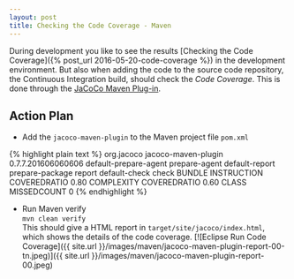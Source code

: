 ```yaml
---
layout: post
title: Checking the Code Coverage - Maven
---
```

During development you like to see the results [Checking the Code Coverage]({% post_url 2016-05-20-code-coverage %}) in the development environment. But also when adding the code to the source code repository, the Continuous Integration build, should check the _Code Coverage_. This is done through the [JaCoCo Maven Plug-in](http://www.eclemma.org/jacoco/trunk/doc/).


## Action Plan

- Add the `jacoco-maven-plugin` to the Maven project file `pom.xml`

{% highlight plain text %}
            <plugin>
                <groupId>org.jacoco</groupId>
                <artifactId>jacoco-maven-plugin</artifactId>
                <version>0.7.7.201606060606</version>
                <executions>
                    <execution>
                        <id>default-prepare-agent</id>
                        <goals>
                            <goal>prepare-agent</goal>
                        </goals>
                    </execution>
                    <execution>
                        <id>default-report</id>
                        <phase>prepare-package</phase>
                        <goals>
                            <goal>report</goal>
                        </goals>
                    </execution>
                    <execution>
                        <id>default-check</id>
                        <goals>
                            <goal>check</goal>
                        </goals>
                        <configuration>
                        <rules>
                            <rule>
                                <element>BUNDLE</element>
                                <limits>
                                    <limit>
                                        <counter>INSTRUCTION</counter>
                                        <value>COVEREDRATIO</value>
                                        <minimum>0.80</minimum>
                                    </limit>
                                    <limit>
                                        <counter>COMPLEXITY</counter>
                                        <value>COVEREDRATIO</value>
                                        <minimum>0.60</minimum>
                                    </limit>
                                    <limit>
                                        <counter>CLASS</counter>
                                        <value>MISSEDCOUNT</value>
                                        <maximum>0</maximum>
                                    </limit>
                                </limits>
                            </rule>
                        </rules>
                        </configuration>
                    </execution>
                </executions>
            </plugin>
{% endhighlight %}

- Run Maven verify  
  `mvn clean verify`  
  This should give a HTML report in `target/site/jacoco/index.html`, which shows the details of the code coverage.
  [![Eclipse Run Code Coverage]({{ site.url }}/images/maven/jacoco-maven-plugin-report-00-tn.jpeg)]({{ site.url }}/images/maven/jacoco-maven-plugin-report-00.jpeg)
  
